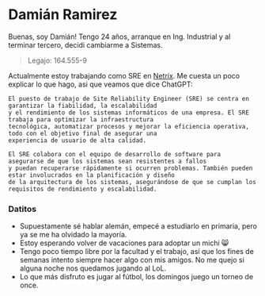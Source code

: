 # Damián Ramirez

Buenas, soy Damián! Tengo 24 años, arranque en Ing. Industrial y al terminar tercero, decidi cambiarme a Sistemas.

> Legajo: 164.555-9

Actualmente estoy trabajando como SRE en [Netrix](https://netrixglobal.com/). Me cuesta un poco explicar lo que hago, asi que veamos que dice ChatGPT:

```
El puesto de trabajo de Site Reliability Engineer (SRE) se centra en garantizar la fiabilidad, la escalabilidad 
y el rendimiento de los sistemas informáticos de una empresa. El SRE trabaja para optimizar la infraestructura 
tecnológica, automatizar procesos y mejorar la eficiencia operativa, todo con el objetivo final de asegurar una 
experiencia de usuario de alta calidad.

El SRE colabora con el equipo de desarrollo de software para asegurarse de que los sistemas sean resistentes a fallos 
y puedan recuperarse rápidamente si ocurren problemas. También pueden estar involucrados en la planificación y diseño 
de la arquitectura de los sistemas, asegurándose de que se cumplan los requisitos de rendimiento y escalabilidad.
```

### Datitos

- Supuestamente sé hablar alemán, empecé a estudiarlo en primaria, pero ya se me ha olvidado la mayoría.
- Estoy esperando volver de vacaciones para adoptar un michi :smile_cat:
- Tengo poco tiempo libre por la facultad y el trabajo, así que los fines de semanas intento siempre hacer algo con mis amigos. No me quejo si alguna noche nos quedamos jugando al LoL.
- Lo que más disfruto es jugar al fútbol, los domingos juego un torneo de once.
